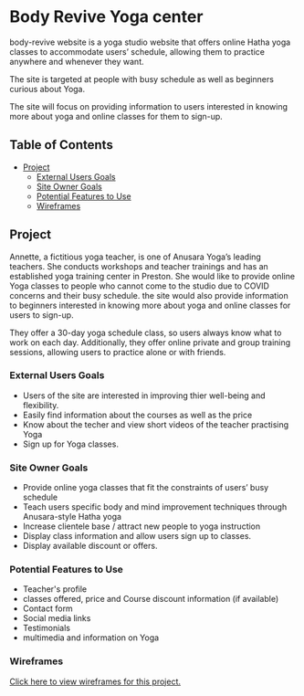 # Body Revive Yoga center

body-revive website is a yoga studio website that offers online Hatha yoga classes to accommodate users’ schedule, allowing them to practice anywhere and whenever they want.

The site is targeted at people with busy schedule as well as beginners curious about Yoga.

The site will focus on providing information to users interested in knowing more about yoga and online classes for them to sign-up.

## Table of Contents
  * [Project](#project)
    * [External Users Goals](#external-users-goals)
    * [Site Owner Goals](#site-owner-goals)
    * [Potential Features to Use](#potential-features-to-use)
    * [Wireframes](#wireframes)

## Project

Annette, a fictitious yoga teacher, is one of Anusara Yoga’s leading teachers. She conducts workshops and teacher trainings and has an established yoga training center in Preston. She would like to provide online Yoga classes to people who cannot come to the studio due to COVID concerns and their busy schedule. the site would also provide information to beginners interested in knowing more about yoga and online classes for users to sign-up.

They offer a 30-day yoga schedule class, so users always know what to work on each day. Additionally, they offer online private and group training sessions, allowing users to practice alone or with friends.

### External Users Goals

- Users of the site are interested in improving thier well-being and flexibility.
- Easily find information about the courses as well as the price
- Know about the techer and view short videos of the teacher practising Yoga
- Sign up for Yoga classes.

### Site Owner Goals

- Provide online yoga classes that fit the constraints of users’ busy schedule
- Teach users specific body and mind improvement techniques through Anusara-style Hatha yoga
- Increase clientele base / attract new people to yoga instruction
- Display class information and allow users sign up to classes.
- Display available discount or offers.

### Potential Features to Use

- Teacher's profile
- classes offered, price and Course discount information (if available)
- Contact form
- Social media links
- Testimonials
- multimedia and information on Yoga

### Wireframes

[Click here to view wireframes for this project.](assets/wireframes/br_wireframe.pdf)

